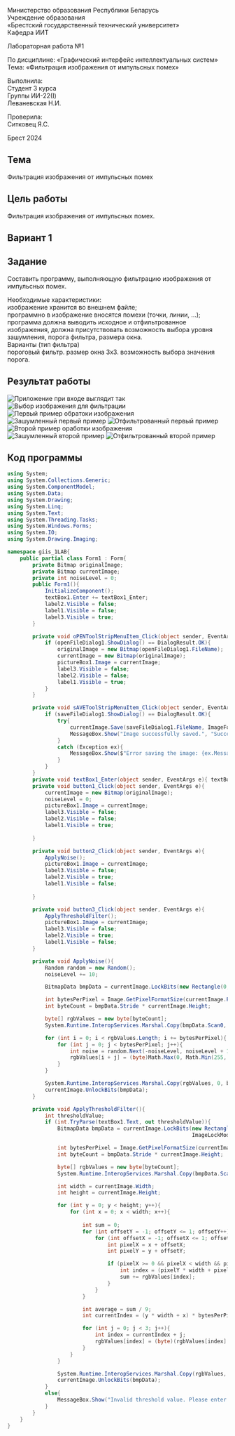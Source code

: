 Министерство образования Республики Беларусь <br/>
Учреждение образования <br/>
«Брестский государственный технический университет» <br/>
Кафедра ИИТ <br/>

Лабораторная работа №1 <br/>

По дисциплине: «Графический интерфейс интеллектуальных систем» <br/>
Тема: «Фильтрация изображения от импульсных помех» <br/>

Выполнила: <br/>
Студент 3 курса <br/>
Группы ИИ-22(I) <br/>
Леваневская Н.И. <br/>

Проверила: <br/>
Ситковец Я.С. <br/>

Брест 2024 <br/>

## Тема ##

Фильтрация изображения от импульсных помех

## Цель работы ##

Фильтрация изображения от импульсных помех.

## Вариант 1 ##

## Задание ##

Составить программу, выполняющую фильтрацию изображения от импульсных помех.

Необходимые характеристики:\
изображение хранится во внешнем файле;\
программно в изображение вносятся помехи (точки, линии, ...);\
программа должна выводить исходное и отфильтрованное изображения, должна присутствовать возможность выбора уровня зашумления, порога фильтра, размера окна.\
Варианты (тип фильтра)\
пороговый фильтр. размер окна 3х3. возможность выбора значения порога.

## Результат работы ##

![Приложение при входе выглядит так](doc/1.jpg)
![Выбор изображения для фильтрации](doc/2.jpg)
![Первый пример обратоки изображения](doc/3.jpg)
![Зашумленный первый пример](doc/4.jpg)
![Отфильтрованный первый пример](doc/5.jpg)
![Второй пример оработки изображения](doc/6.jpg)
![Зашумленный второй пример](doc/7.jpg)
![Отфильтрованный второй пример](doc/8.jpg)


## Код программы ##

``` csharp
using System;
using System.Collections.Generic;
using System.ComponentModel;
using System.Data;
using System.Drawing;
using System.Linq;
using System.Text;
using System.Threading.Tasks;
using System.Windows.Forms;
using System.IO;
using System.Drawing.Imaging;

namespace giis_1LAB{
    public partial class Form1 : Form{
        private Bitmap originalImage;
        private Bitmap currentImage;
        private int noiseLevel = 0;
        public Form1(){
            InitializeComponent();
            textBox1.Enter += textBox1_Enter;
            label2.Visible = false;
            label1.Visible = false;
            label3.Visible = true;
        }

        private void oPENToolStripMenuItem_Click(object sender, EventArgs e){
            if (openFileDialog1.ShowDialog() == DialogResult.OK){
                originalImage = new Bitmap(openFileDialog1.FileName);
                currentImage = new Bitmap(originalImage);
                pictureBox1.Image = currentImage;
                label3.Visible = false;
                label2.Visible = false;
                label1.Visible = true;
            }
        }

        private void sAVEToolStripMenuItem_Click(object sender, EventArgs e){
            if (saveFileDialog1.ShowDialog() == DialogResult.OK){
                try{
                    currentImage.Save(saveFileDialog1.FileName, ImageFormat.Png);
                    MessageBox.Show("Image successfully saved.", "Success", MessageBoxButtons.OK, MessageBoxIcon.Information);
                }
                catch (Exception ex){
                    MessageBox.Show($"Error saving the image: {ex.Message}", "Error", MessageBoxButtons.OK, MessageBoxIcon.Error);
                }
            }
        }
        private void textBox1_Enter(object sender, EventArgs e){ textBox1.Text = "";}
        private void button1_Click(object sender, EventArgs e){
            currentImage = new Bitmap(originalImage);
            noiseLevel = 0;
            pictureBox1.Image = currentImage;
            label3.Visible = false;
            label2.Visible = false;
            label1.Visible = true;
            
        }

        private void button2_Click(object sender, EventArgs e){
            ApplyNoise();
            pictureBox1.Image = currentImage;
            label3.Visible = false;
            label2.Visible = true;
            label1.Visible = false;
            
        }

        private void button3_Click(object sender, EventArgs e){
            ApplyThresholdFilter();
            pictureBox1.Image = currentImage;
            label3.Visible = false;
            label2.Visible = true;
            label1.Visible = false;
        }

        private void ApplyNoise(){
            Random random = new Random();
            noiseLevel += 10;

            BitmapData bmpData = currentImage.LockBits(new Rectangle(0, 0, currentImage.Width, currentImage.Height), ImageLockMode.ReadWrite, currentImage.PixelFormat);

            int bytesPerPixel = Image.GetPixelFormatSize(currentImage.PixelFormat) / 8;
            int byteCount = bmpData.Stride * currentImage.Height;

            byte[] rgbValues = new byte[byteCount];
            System.Runtime.InteropServices.Marshal.Copy(bmpData.Scan0, rgbValues, 0, byteCount);

            for (int i = 0; i < rgbValues.Length; i += bytesPerPixel){
                for (int j = 0; j < bytesPerPixel; j++){
                    int noise = random.Next(-noiseLevel, noiseLevel + 1);
                    rgbValues[i + j] = (byte)Math.Max(0, Math.Min(255, rgbValues[i + j] + noise));
                }
            }

            System.Runtime.InteropServices.Marshal.Copy(rgbValues, 0, bmpData.Scan0, byteCount);
            currentImage.UnlockBits(bmpData);
        }

        private void ApplyThresholdFilter(){
            int thresholdValue;
            if (int.TryParse(textBox1.Text, out thresholdValue)){
                BitmapData bmpData = currentImage.LockBits(new Rectangle(0, 0, currentImage.Width, currentImage.Height),
                                                           ImageLockMode.ReadWrite, currentImage.PixelFormat);

                int bytesPerPixel = Image.GetPixelFormatSize(currentImage.PixelFormat) / 8;
                int byteCount = bmpData.Stride * currentImage.Height;

                byte[] rgbValues = new byte[byteCount];
                System.Runtime.InteropServices.Marshal.Copy(bmpData.Scan0, rgbValues, 0, byteCount);

                int width = currentImage.Width;
                int height = currentImage.Height;

                for (int y = 0; y < height; y++){
                    for (int x = 0; x < width; x++){
                        
                        int sum = 0;
                        for (int offsetY = -1; offsetY <= 1; offsetY++){
                            for (int offsetX = -1; offsetX <= 1; offsetX++){
                                int pixelX = x + offsetX;
                                int pixelY = y + offsetY;

                                if (pixelX >= 0 && pixelX < width && pixelY >= 0 && pixelY < height){
                                    int index = (pixelY * width + pixelX) * bytesPerPixel;
                                    sum += rgbValues[index]; 
                                }
                            }
                        }

                        int average = sum / 9; 
                        int currentIndex = (y * width + x) * bytesPerPixel;

                        for (int j = 0; j < 3; j++){
                            int index = currentIndex + j;
                            rgbValues[index] = (byte)(rgbValues[index] < average - thresholdValue ? 0 : 255);
                        }
                    }
                }

                System.Runtime.InteropServices.Marshal.Copy(rgbValues, 0, bmpData.Scan0, byteCount);
                currentImage.UnlockBits(bmpData);
            }
            else{
                MessageBox.Show("Invalid threshold value. Please enter a valid integer.", "Error", MessageBoxButtons.OK, MessageBoxIcon.Error);
            }
        }
    }
}

```